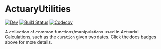 # ActuaryUtilities

<!-- 
[![Stable](https://img.shields.io/badge/docs-stable-blue.svg)](https://JuliaActuary.github.io/ActuaryUtilities.jl/stable/) 
-->
[![Dev](https://img.shields.io/badge/docs-dev-blue.svg)](https://JuliaActuary.github.io/ActuaryUtilities.jl/dev/)
[![Build Status](https://travis-ci.com/JuliaActuary/ActuaryUtilities.jl.svg?branch=master)](https://travis-ci.com/JuliaActuary/ActuaryUtilities.jl)
[![Codecov](https://codecov.io/gh/JuliaActuary/ActuaryUtilities.jl/branch/master/graph/badge.svg)](https://codecov.io/gh/JuliaActuary/ActuaryUtilities.jl)


A collection of common functions/manipulations used in Actuarial Calculations, such as the `duration` given two dates. Click the docs badges above for more details.

